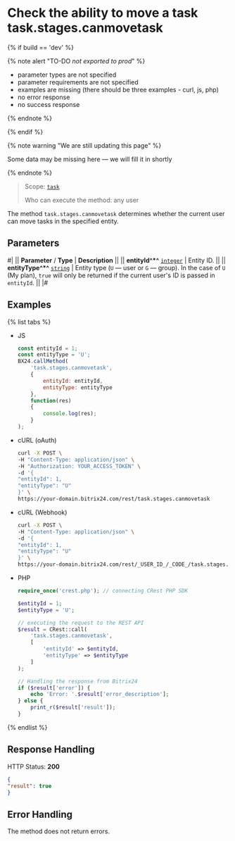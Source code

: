 # Check the ability to move a task task.stages.canmovetask

{% if build == 'dev' %}

{% note alert "TO-DO _not exported to prod_" %}

- parameter types are not specified
- parameter requirements are not specified
- examples are missing (there should be three examples - curl, js, php)
- no error response
- no success response
 
{% endnote %}

{% endif %}

{% note warning "We are still updating this page" %}

Some data may be missing here — we will fill it in shortly

{% endnote %}

> Scope: [`task`](../../scopes/permissions.md)
>
> Who can execute the method: any user

The method `task.stages.canmovetask` determines whether the current user can move tasks in the specified entity.

## Parameters

#|
|| **Parameter** / **Type** | **Description** ||
|| **entityId^*^**
[`integer`](../../data-types.md) | Entity ID. ||
|| **entityType^*^**
[`string`](../../data-types.md) | Entity type (`U` — user or `G` — group). In the case of `U` (My plan), `true` will only be returned if the current user's ID is passed in `entityId`. ||
|#

## Examples

{% list tabs %}

- JS
    ```js
    const entityId = 1;
    const entityType = 'U';
    BX24.callMethod(
        'task.stages.canmovetask',
        {
            entityId: entityId,
            entityType: entityType
        },
        function(res)
        {
            console.log(res);
        }
    );
    ```

- cURL (oAuth)
    ```bash
    curl -X POST \
    -H "Content-Type: application/json" \
    -H "Authorization: YOUR_ACCESS_TOKEN" \
    -d '{
    "entityId": 1,
    "entityType": "U"
    }' \
    https://your-domain.bitrix24.com/rest/task.stages.canmovetask
    ```

- cURL (Webhook)
    ```bash
    curl -X POST \
    -H "Content-Type: application/json" \
    -d '{
    "entityId": 1,
    "entityType": "U"
    }' \
    https://your-domain.bitrix24.com/rest/_USER_ID_/_CODE_/task.stages.canmovetask
    ```

- PHP
    ```php
    require_once('crest.php'); // connecting CRest PHP SDK

    $entityId = 1;
    $entityType = 'U';

    // executing the request to the REST API
    $result = CRest::call(
        'task.stages.canmovetask',
        [
            'entityId' => $entityId,
            'entityType' => $entityType
        ]
    );

    // Handling the response from Bitrix24
    if ($result['error']) {
        echo 'Error: '.$result['error_description'];
    } else {
        print_r($result['result']);
    }
    ```

{% endlist %}

## Response Handling

HTTP Status: **200**

```json
{
"result": true
}
```

## Error Handling

The method does not return errors.